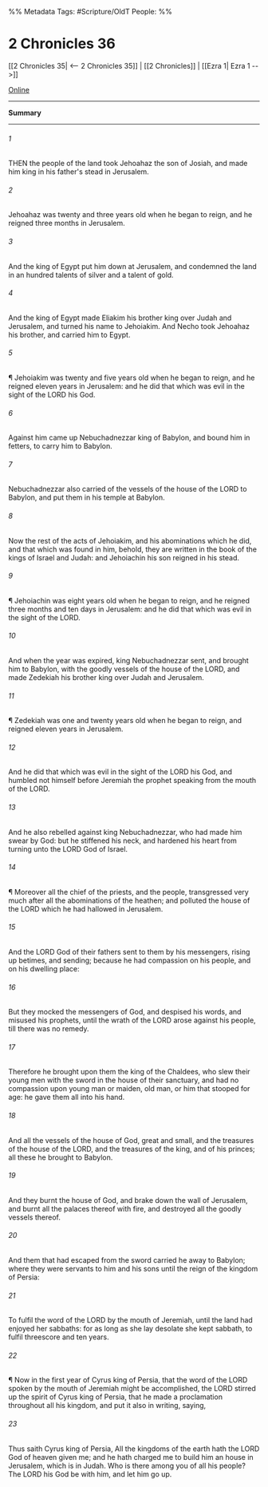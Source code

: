 

%% Metadata
Tags: #Scripture/OldT
People: 
%%
# 2 Chronicles 36
[[2 Chronicles 35| <-- 2 Chronicles 35]] | [[2 Chronicles]] | [[Ezra 1| Ezra 1 -->]]

[Online](https://churchofjesuschrist.org/study/scriptures/ot/2-chr/36?lang=eng)

---
__Summary__



---

###### 1
THEN the people of the land took Jehoahaz the son of Josiah, and made him king in his father's stead in Jerusalem.
###### 2
Jehoahaz was twenty and three years old when he began to reign, and he reigned three months in Jerusalem.
###### 3
And the king of Egypt put him down at Jerusalem, and condemned the land in an hundred talents of silver and a talent of gold.
###### 4
And the king of Egypt made Eliakim his brother king over Judah and Jerusalem, and turned his name to Jehoiakim.  And Necho took Jehoahaz his brother, and carried him to Egypt.
###### 5
¶ Jehoiakim was twenty and five years old when he began to reign, and he reigned eleven years in Jerusalem: and he did that which was evil in the sight of the LORD his God.
###### 6
Against him came up Nebuchadnezzar king of Babylon, and bound him in fetters, to carry him to Babylon.
###### 7
Nebuchadnezzar also carried of the vessels of the house of the LORD to Babylon, and put them in his temple at Babylon.
###### 8
Now the rest of the acts of Jehoiakim, and his abominations which he did, and that which was found in him, behold, they are written in the book of the kings of Israel and Judah: and Jehoiachin his son reigned in his stead.
###### 9
¶ Jehoiachin was eight years old when he began to reign, and he reigned three months and ten days in Jerusalem: and he did that which was evil in the sight of the LORD.
###### 10
And when the year was expired, king Nebuchadnezzar sent, and brought him to Babylon, with the goodly vessels of the house of the LORD, and made Zedekiah his brother king over Judah and Jerusalem.
###### 11
¶ Zedekiah was one and twenty years old when he began to reign, and reigned eleven years in Jerusalem.
###### 12
And he did that which was evil in the sight of the LORD his God, and humbled not himself before Jeremiah the prophet speaking from the mouth of the LORD.
###### 13
And he also rebelled against king Nebuchadnezzar, who had made him swear by God: but he stiffened his neck, and hardened his heart from turning unto the LORD God of Israel.
###### 14
¶ Moreover all the chief of the priests, and the people, transgressed very much after all the abominations of the heathen; and polluted the house of the LORD which he had hallowed in Jerusalem.
###### 15
And the LORD God of their fathers sent to them by his messengers, rising up betimes, and sending; because he had compassion on his people, and on his dwelling place:
###### 16
But they mocked the messengers of God, and despised his words, and misused his prophets, until the wrath of the LORD arose against his people, till there was no remedy.
###### 17
Therefore he brought upon them the king of the Chaldees, who slew their young men with the sword in the house of their sanctuary, and had no compassion upon young man or maiden, old man, or him that stooped for age: he gave them all into his hand.
###### 18
And all the vessels of the house of God, great and small, and the treasures of the house of the LORD, and the treasures of the king, and of his princes; all these he brought to Babylon.
###### 19
And they burnt the house of God, and brake down the wall of Jerusalem, and burnt all the palaces thereof with fire, and destroyed all the goodly vessels thereof.
###### 20
And them that had escaped from the sword carried he away to Babylon; where they were servants to him and his sons until the reign of the kingdom of Persia:
###### 21
To fulfil the word of the LORD by the mouth of Jeremiah, until the land had enjoyed her sabbaths: for as long as she lay desolate she kept sabbath, to fulfil threescore and ten years.
###### 22
¶ Now in the first year of Cyrus king of Persia, that the word of the LORD spoken by the mouth of Jeremiah might be accomplished, the LORD stirred up the spirit of Cyrus king of Persia, that he made a proclamation throughout all his kingdom, and put it also in writing, saying,
###### 23
Thus saith Cyrus king of Persia, All the kingdoms of the earth hath the LORD God of heaven given me; and he hath charged me to build him an house in Jerusalem, which is in Judah.  Who is there among you of all his people?  The LORD his God be with him, and let him go up.



